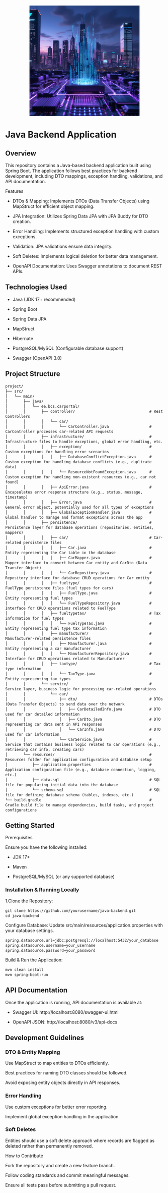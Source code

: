 <div>
  <p align="center">
    <img src="https://github.com/mmeest/Car-Portal/blob/main/java.jpg" height="350px">
  </p>
</div>

# Java Backend Application

##  Overview

This repository contains a Java-based backend application built using Spring Boot. The application follows best practices for backend development, including DTO mappings, exception handling, validations, and API documentation.

Features

* DTOs & Mapping: Implements DTOs (Data Transfer Objects) using MapStruct for efficient object mapping.

* JPA Integration: Utilizes Spring Data JPA with JPA Buddy for DTO creation.

* Error Handling: Implements structured exception handling with custom exceptions.

* Validation: JPA validations ensure data integrity.

* Soft Deletes: Implements logical deletion for better data management.

* OpenAPI Documentation: Uses Swagger annotations to document REST APIs.

## Technologies Used

* Java (JDK 17+ recommended)

* Spring Boot

* Spring Data JPA

* MapStruct

* Hibernate

* PostgreSQL/MySQL (Configurable database support)

* Swagger (OpenAPI 3.0)

## Project Structure

```
project/
├── src/
│   └── main/
│       ├── java/
│       │   └── ee.bcs.carportal/
│       │       ├── controller/                                 # Rest Controllers
│       │       │   └── car/
│       │       │       └── CarController.java                  # CarController processes car-related API requests
│       │       ├── infrastructure/                             # Infrastructure files to handle exceptions, global error handling, etc.
│       │       │   ├── exception/                              # Custom exceptions for handling error scenarios
│       │       │   │   ├── DatabaseConflictException.java      # Custom exception for handling database conflicts (e.g., duplicate data)
│       │       │   │   └── ResourceNotFoundException.java      # Custom exception for handling non-existent resources (e.g., car not found)
│       │       │   ├── ApiError.java                           # Encapsulates error response structure (e.g., status, message, timestamp)
│       │       │   ├── Error.java                              # General error object, potentially used for all types of exceptions
│       │       │   ├── GlobalExceptionHandler.java             # Global handler to manage and format exceptions across the app
│       │       ├── persistence/                                # Persistence layer for database operations (repositories, entities, mappers)
│       │       │   ├── car/                                    # Car-related persistence files
│       │       │   │   ├── Car.java                            # Entity representing the Car table in the database
│       │       │   │   ├── CarMapper.java                      # Mapper interface to convert between Car entity and CarDto (Data Transfer Object)
│       │       │   │   └── CarRepository.java                  # Repository interface for database CRUD operations for Car entity
│       │       │   ├── fueltype/                               # FuelType persistence files (fuel types for cars)
│       │       │   │   ├── FuelType.java                       # Entity representing fuel types
│       │       │   │   └── FuelTypeRepository.java             # Interface for CRUD operations related to FuelType
│       │       │   ├── fueltypetax/                            # Tax information for fuel types
│       │       │   │   └── FuelTypeTax.java                    # Entity representing fuel type tax information
│       │       │   ├── manufacturer/                           # Manufacturer-related persistence files
│       │       │   │   ├── Manufacturer.java                   # Entity representing a car manufacturer
│       │       │   │   └── ManufacturerRepository.java         # Interface for CRUD operations related to Manufacturer
│       │       │   ├── taxtype/                                # Tax type information
│       │       │   │   └── TaxType.java                        # Entity representing tax types
│       │       └── service/                                    # Service layer, business logic for processing car-related operations
│       │           └── car/
│       │               ├── dto/                                # DTOs (Data Transfer Objects) to send data over the network
│       │               │   ├── CarDetailedInfo.java            # DTO used for car detailed information
│       │               │   ├── CarDto.java                     # DTO representing car data sent in API responses
│       │               │   └── CarInfo.java                    # DTO used for car information
│       │               └── CarService.java                     # Service that contains business logic related to car operations (e.g., retrieving car info, creating cars)
│       └── resources/                                          # Resources folder for application configuration and database setup
│           ├── application.properties                          # Application configuration file (e.g., database connection, logging, etc.)
│           ├── data.sql                                        # SQL file for populating initial data into the database
│           └── schema.sql                                      # SQL file for defining database schema (tables, indexes, etc.)
└── build.gradle                                                # Gradle build file to manage dependencies, build tasks, and project configurations

```

## Getting Started

Prerequisites

Ensure you have the following installed:

* JDK 17+

* Maven

* PostgreSQL/MySQL (or any supported database)

### Installation & Running Locally

1.Clone the Repository:

```
git clone https://github.com/yourusername/java-backend.git
cd java-backend
```

Configure Database:
Update src/main/resources/application.properties with your database settings.

```
spring.datasource.url=jdbc:postgresql://localhost:5432/your_database
spring.datasource.username=your_username
spring.datasource.password=your_password
```

Build & Run the Application:

```
mvn clean install
mvn spring-boot:run
```

## API Documentation

Once the application is running, API documentation is available at:

* Swagger UI: http://localhost:8080/swagger-ui.html

* OpenAPI JSON: http://localhost:8080/v3/api-docs

## Development Guidelines

### DTO & Entity Mapping

Use MapStruct to map entities to DTOs efficiently.

Best practices for naming DTO classes should be followed.

Avoid exposing entity objects directly in API responses.

### Error Handling

Use custom exceptions for better error reporting.

Implement global exception handling in the application.

### Soft Deletes

Entities should use a soft delete approach where records are flagged as deleted rather than permanently removed.

How to Contribute

Fork the repository and create a new feature branch.

Follow coding standards and commit meaningful messages.

Ensure all tests pass before submitting a pull request.

